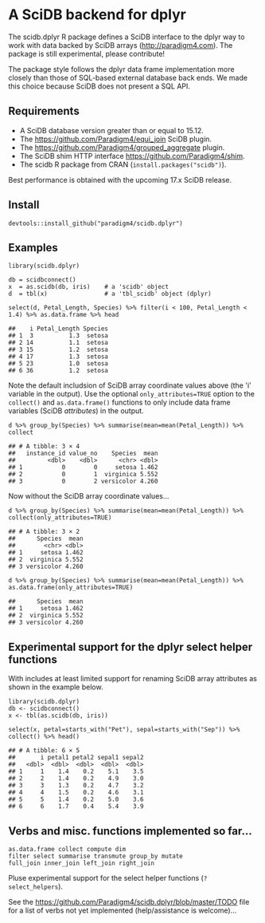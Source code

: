 # A SciDB backend for dplyr

The scidb.dplyr R package defines a SciDB interface to the dplyr way to
work with data backed by SciDB arrays (http://paradigm4.com). The package is still
experimental, please contribute!

The package style follows the dplyr data frame implementation more closely than
those of SQL-based external database back ends. We made this choice because
SciDB does not present a SQL API.


## Requirements

- A SciDB database version greater than or equal to 15.12.
- The https://github.com/Paradigm4/equi_join SciDB plugin.
- The https://github.com/Paradigm4/grouped_aggregate plugin.
- The SciDB shim HTTP interface https://github.com/Paradigm4/shim.
- The scidb R package from CRAN (`install.packages("scidb")`).

Best performance is obtained with the upcoming 17.x SciDB release.


## Install

```{r}
devtools::install_github("paradigm4/scidb.dplyr")
```

## Examples

```{r}
library(scidb.dplyr)

db = scidbconnect()
x  = as.scidb(db, iris)    # a 'scidb' object
d  = tbl(x)                # a 'tbl_scidb' object (dplyr)

select(d, Petal_Length, Species) %>% filter(i < 100, Petal_Length < 1.4) %>% as.data.frame %>% head

##    i Petal_Length Species
## 1  3          1.3  setosa
## 2 14          1.1  setosa
## 3 15          1.2  setosa
## 4 17          1.3  setosa
## 5 23          1.0  setosa
## 6 36          1.2  setosa
```
Note the default includsion of SciDB array coordinate values above (the 'i'
variable in the output).  Use the optional `only_attributes=TRUE` option to the
`collect()` and `as.data.frame()` functions to only include data frame
variables (SciDB *attributes*) in the output.

```{r}
d %>% group_by(Species) %>% summarise(mean=mean(Petal_Length)) %>% collect

## # A tibble: 3 × 4
##   instance_id value_no    Species  mean
##         <dbl>    <dbl>      <chr> <dbl>
## 1           0        0     setosa 1.462
## 2           0        1  virginica 5.552
## 3           0        2 versicolor 4.260
```
Now without the SciDB array coordinate values...
```{r}
d %>% group_by(Species) %>% summarise(mean=mean(Petal_Length)) %>% collect(only_attributes=TRUE)

## # A tibble: 3 × 2
##      Species  mean
##        <chr> <dbl>
## 1     setosa 1.462
## 2  virginica 5.552
## 3 versicolor 4.260
```

```{r}
d %>% group_by(Species) %>% summarise(mean=mean(Petal_Length)) %>% as.data.frame(only_attributes=TRUE)

##      Species  mean
## 1     setosa 1.462
## 2  virginica 5.552
## 3 versicolor 4.260
```

## Experimental support for the dplyr select helper functions

With includes at least limited support for renaming SciDB array attributes as
shown in the example below.

```{r}
library(scidb.dplyr)
db <- scidbconnect()
x <- tbl(as.scidb(db, iris))

select(x, petal=starts_with("Pet"), sepal=starts_with("Sep")) %>% collect() %>% head()

## # A tibble: 6 × 5
##       i petal1 petal2 sepal1 sepal2
##   <dbl>  <dbl>  <dbl>  <dbl>  <dbl>
## 1     1    1.4    0.2    5.1    3.5
## 2     2    1.4    0.2    4.9    3.0
## 3     3    1.3    0.2    4.7    3.2
## 4     4    1.5    0.2    4.6    3.1
## 5     5    1.4    0.2    5.0    3.6
## 6     6    1.7    0.4    5.4    3.9
```


## Verbs and misc. functions implemented so far...

```
as.data.frame collect compute dim
filter select summarise transmute group_by mutate
full_join inner_join left_join right_join
```

Pluse experimental support for the select helper functions (`?select_helpers`).

See the https://github.com/Paradigm4/scidb.dplyr/blob/master/TODO file for a
list of verbs not yet implemented (help/assistance is welcome)...
